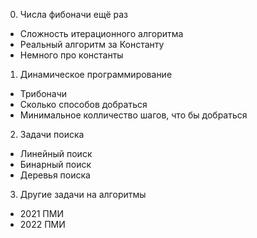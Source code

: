 0. Числа фибоначи ещё раз
* Сложность итерационного алгоритма
* Реальный алгоритм за Константу
* Немного про константы
1. Динамическое программирование
* Трибоначи
* Сколько способов добраться
* Минимальное колличество шагов, что бы добраться
2. Задачи поиска
* Линейный поиск
* Бинарный поиск
* Деревья поиска
3. Другие задачи на алгоритмы
* 2021 ПМИ
* 2022 ПМИ
